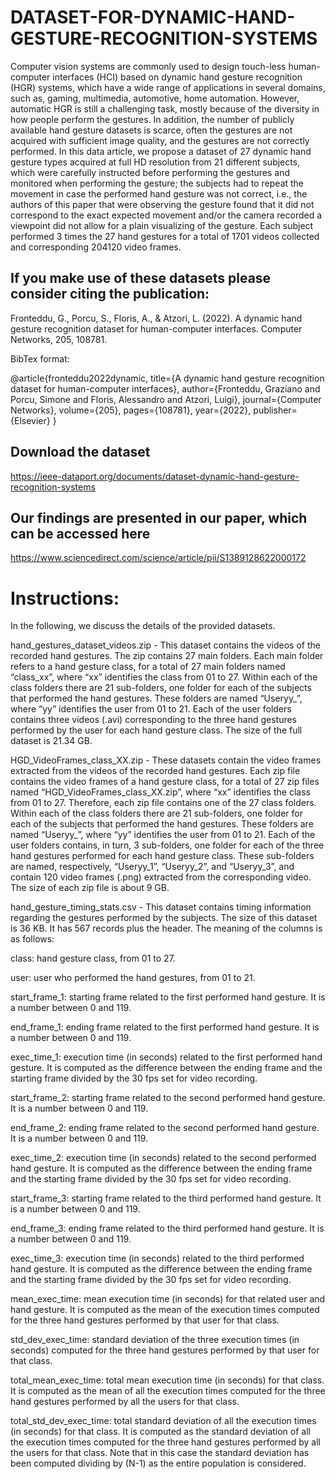 # DATASET-FOR-DYNAMIC-HAND-GESTURE-RECOGNITION-SYSTEMS
Computer vision systems are commonly used to design touch-less human-computer interfaces (HCI) based on dynamic hand gesture recognition (HGR) systems, which have a wide range of applications in several domains, such as, gaming, multimedia, automotive, home automation. However, automatic HGR is still a challenging task, mostly because of the diversity in how people perform the gestures. In addition, the number of publicly available hand gesture datasets is scarce, often the gestures are not acquired with sufficient image quality, and the gestures are not correctly performed. In this data article, we propose a dataset of 27 dynamic hand gesture types acquired at full HD resolution from 21 different subjects, which were carefully instructed before performing the gestures and monitored when performing the gesture; the subjects had to repeat the movement in case the performed hand gesture was not correct, i.e., the authors of this paper that were observing the gesture found that it did not correspond to the exact expected movement and/or the camera recorded a viewpoint did not allow for a plain visualizing of the gesture. Each subject performed 3 times the 27 hand gestures for a total of 1701 videos collected and corresponding 204120 video frames.
## If you make use of these datasets please consider citing the publication:
  Fronteddu, G., Porcu, S., Floris, A., & Atzori, L. (2022). A dynamic hand gesture recognition dataset for human-computer interfaces. Computer Networks, 205, 108781.
  
  BibTex format:
  
  @article{fronteddu2022dynamic,
  title={A dynamic hand gesture recognition dataset for human-computer interfaces},
  author={Fronteddu, Graziano and Porcu, Simone and Floris, Alessandro and Atzori, Luigi},
  journal={Computer Networks},
  volume={205},
  pages={108781},
  year={2022},
  publisher={Elsevier}
  }

## Download the dataset
https://ieee-dataport.org/documents/dataset-dynamic-hand-gesture-recognition-systems

## Our findings are presented in our paper, which can be accessed here
https://www.sciencedirect.com/science/article/pii/S1389128622000172

# Instructions: 
In the following, we discuss the details of the provided datasets.

hand_gestures_dataset_videos.zip - This dataset contains the videos of the recorded hand gestures. The zip contains 27 main folders. Each main folder refers to a hand gesture class, for a total of 27 main folders named “class_xx”, where “xx” identifies the class from 01 to 27. Within each of the class folders there are 21 sub-folders, one folder for each of the subjects that performed the hand gestures. These folders are named “Useryy_”, where “yy” identifies the user from 01 to 21. Each of the user folders contains three videos (.avi) corresponding to the three hand gestures performed by the user for each hand gesture class. The size of the full dataset is 21.34 GB.

 

HGD_VideoFrames_class_XX.zip - These datasets contain the video frames extracted from the videos of the recorded hand gestures. Each zip file contains the video frames of a hand gesture class, for a total of 27 zip files named “HGD_VideoFrames_class_XX.zip”, where “xx” identifies the class from 01 to 27. Therefore, each zip file contains one of the 27 class folders. Within each of the class folders there are 21 sub-folders, one folder for each of the subjects that performed the hand gestures. These folders are named “Useryy_”, where “yy” identifies the user from 01 to 21. Each of the user folders contains, in turn, 3 sub-folders, one folder for each of the three hand gestures performed for each hand gesture class. These sub-folders are named, respectively, “Useryy_1”, “Useryy_2”, and “Useryy_3”, and contain 120 video frames (.png) extracted from the corresponding video. The size of each zip file is about 9 GB.

 

hand_gesture_timing_stats.csv - This dataset contains timing information regarding the gestures performed by the subjects. The size of this dataset is 36 KB. It has 567 records plus the header. The meaning of the columns is as follows:

class: hand gesture class, from 01 to 27.

user: user who performed the hand gestures, from 01 to 21.

start_frame_1: starting frame related to the first performed hand gesture. It is a number between 0 and 119.

end_frame_1: ending frame related to the first performed hand gesture. It is a number between 0 and 119.

exec_time_1: execution time (in seconds) related to the first performed hand gesture. It is computed as the difference between the ending frame and the starting frame divided by the 30 fps set for video recording.

start_frame_2: starting frame related to the second performed hand gesture. It is a number between 0 and 119.

end_frame_2: ending frame related to the second performed hand gesture. It is a number between 0 and 119.

exec_time_2: execution time (in seconds) related to the second performed hand gesture. It is computed as the difference between the ending frame and the starting frame divided by the 30 fps set for video recording.

start_frame_3: starting frame related to the third performed hand gesture. It is a number between 0 and 119.

end_frame_3: ending frame related to the third performed hand gesture. It is a number between 0 and 119.

exec_time_3: execution time (in seconds) related to the third performed hand gesture. It is computed as the difference between the ending frame and the starting frame divided by the 30 fps set for video recording.

mean_exec_time: mean execution time (in seconds) for that related user and hand gesture. It is computed as the mean of the execution times computed for the three hand gestures performed by that user for that class.

std_dev_exec_time: standard deviation of the three execution times (in seconds) computed for the three hand gestures performed by that user for that class.

total_mean_exec_time: total mean execution time (in seconds) for that class. It is computed as the mean of all the execution times computed for the three hand gestures performed by all the users for that class.

total_std_dev_exec_time: total standard deviation of all the execution times (in seconds) for that class. It is computed as the standard deviation of all the execution times computed for the three hand gestures performed by all the users for that class. Note that in this case the standard deviation has been computed dividing by (N-1) as the entire population is considered.
